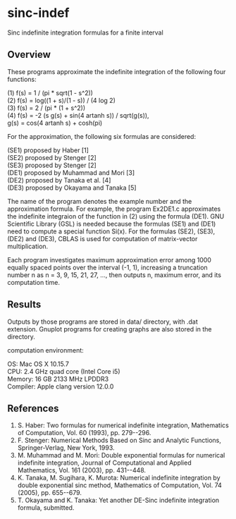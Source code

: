 # sinc-indef
Sinc indefinite integration formulas for a finite interval

## Overview
These programs approximate the indefinite integration of the following
four functions:

(1) f(s) = 1 / (pi * sqrt(1 - s^2))  
(2) f(s) = log((1 + s)/(1 - s)) / (4 log 2)  
(3) f(s) = 2 / (pi * (1 + s^2))  
(4) f(s) = -2 (s g(s) + sin(4 artanh s)) / sqrt(g(s)),  
    g(s) = cos(4 artanh s) + cosh(pi)

For the approximation, the following six formulas are considered:

(SE1) proposed by Haber [1]  
(SE2) proposed by Stenger [2]  
(SE3) proposed by Stenger [2]  
(DE1) proposed by Muhammad and Mori [3]  
(DE2) proposed by Tanaka et al. [4]  
(DE3) proposed by Okayama and Tanaka [5]  

The name of the program denotes the example number and the approximation
formula. For example, the program Ex2DE1.c approximates the indefinite
integraion of the function in (2) using the formula (DE1). GNU Scientific
Library (GSL) is needed because the formulas (SE1) and (DE1) need to
compute a special function Si(x). For the formulas (SE2), (SE3), (DE2)
and (DE3), CBLAS is used for computation of matrix-vector multiplication.

Each program investigates maximum approximation error among 1000 equally
spaced points over the interval (-1, 1), increasing a truncation number n
as n = 3, 9, 15, 21, 27, ..., then outputs n, maximum error, and its
computation time.

## Results
Outputs by those programs are stored in data/ directory, with .dat extension.
Gnuplot programs for creating graphs are also stored in the directory.

computation environment:

OS: Mac OS X 10.15.7  
CPU: 2.4 GHz quad core (Intel Core i5)  
Memory: 16 GB 2133 MHz LPDDR3  
Compiler: Apple clang version 12.0.0

## References
1. S. Haber:
 Two formulas for numerical indefinite integration, Mathematics of
 Computation, Vol. 60 (1993), pp. 279--296.
2. F. Stenger:
 Numerical Methods Based on Sinc and Analytic Functions, Springer-Verlag,
 New York, 1993.
3. M. Muhammad and M. Mori:
 Double exponential formulas for numerical indefinite integration,
 Journal of Computational and Applied Mathematics, Vol. 161 (2003),
 pp. 431--448.
4. K. Tanaka, M. Sugihara, K. Murota:
 Numerical indefinite integration by double exponential sinc method,
 Mathematics of Computation, Vol. 74 (2005), pp. 655--679.
5. T. Okayama and K. Tanaka:
 Yet another DE-Sinc indefinite integration formula, submitted.
